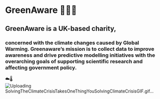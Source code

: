 # GreenAware 🍏💚💚

## GreenAware is a UK-based charity, 

### concerned with the climate changes caused by Global Warming.  Greenaware’s mission is to collect data to improve awareness and drive predictive modelling initiatives with the overarching goals of supporting scientific research and affecting government policy.

☁️🌡️![Uploading SolvingTheClimateCrisisTakesOneThingYouSolvingClimateCrisisGIF.gif…]()

